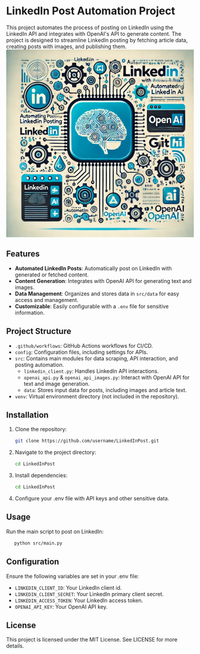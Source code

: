 # LinkedIn Post Automation Project
This project automates the process of posting on LinkedIn using the LinkedIn API and integrates with OpenAI's API to generate content. The project is designed to streamline LinkedIn posting by fetching article data, creating posts with images, and publishing them.
![Logo projektu](src/data/project_logo.png)

## Features
- **Automated LinkedIn Posts**: Automatically post on LinkedIn with generated or fetched content.
- **Content Generation**: Integrates with OpenAI API for generating text and images.
- **Data Management**: Organizes and stores data in `src/data` for easy access and management.
- **Customizable**: Easily configurable with a `.env` file for sensitive information.

## Project Structure
- `.github/workflows`: GitHub Actions workflows for CI/CD.
- `config`: Configuration files, including settings for APIs.
- `src`: Contains main modules for data scraping, API interaction, and posting automation.
  - `linkedin_client.py`: Handles LinkedIn API interactions.
  - `openai_api.py` & `openai_api_images.py`: Interact with OpenAI API for text and image generation.
  - `data`: Stores input data for posts, including images and article text.
- `venv`: Virtual environment directory (not included in the repository).

## Installation
1. Clone the repository:
   ```bash
   git clone https://github.com/username/LinkedInPost.git
   ```
2. Navigate to the project directory:
   ```bash
   cd LinkedInPost
   ```
3. Install dependencies:
   ```bash
   cd LinkedInPost
   ```
4. Configure your .env file with API keys and other sensitive data.

## Usage
Run the main script to post on LinkedIn:
   ```bash
      python src/main.py
   ```

## Configuration
Ensure the following variables are set in your .env file:

- `LINKEDIN_CLIENT_ID`: Your LinkedIn client id.
- `LINKEDIN_CLIENT_SECRET`: Your LinkedIn primary client secret.
- `LINKEDIN_ACCESS_TOKEN`: Your LinkedIn access token.
- `OPENAI_API_KEY`: Your OpenAI API key.

## License
This project is licensed under the MIT License. See LICENSE for more details.
